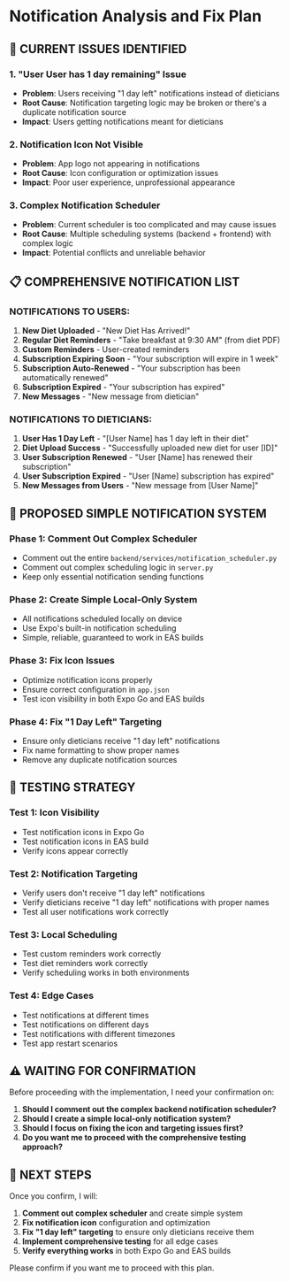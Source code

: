 # Notification Analysis and Fix Plan

## 🚨 **CURRENT ISSUES IDENTIFIED**

### **1. "User User has 1 day remaining" Issue**
- **Problem**: Users receiving "1 day left" notifications instead of dieticians
- **Root Cause**: Notification targeting logic may be broken or there's a duplicate notification source
- **Impact**: Users getting notifications meant for dieticians

### **2. Notification Icon Not Visible**
- **Problem**: App logo not appearing in notifications
- **Root Cause**: Icon configuration or optimization issues
- **Impact**: Poor user experience, unprofessional appearance

### **3. Complex Notification Scheduler**
- **Problem**: Current scheduler is too complicated and may cause issues
- **Root Cause**: Multiple scheduling systems (backend + frontend) with complex logic
- **Impact**: Potential conflicts and unreliable behavior

## 📋 **COMPREHENSIVE NOTIFICATION LIST**

### **NOTIFICATIONS TO USERS:**
1. **New Diet Uploaded** - "New Diet Has Arrived!"
2. **Regular Diet Reminders** - "Take breakfast at 9:30 AM" (from diet PDF)
3. **Custom Reminders** - User-created reminders
4. **Subscription Expiring Soon** - "Your subscription will expire in 1 week"
5. **Subscription Auto-Renewed** - "Your subscription has been automatically renewed"
6. **Subscription Expired** - "Your subscription has expired"
7. **New Messages** - "New message from dietician"

### **NOTIFICATIONS TO DIETICIANS:**
1. **User Has 1 Day Left** - "[User Name] has 1 day left in their diet"
2. **Diet Upload Success** - "Successfully uploaded new diet for user [ID]"
3. **User Subscription Renewed** - "User [Name] has renewed their subscription"
4. **User Subscription Expired** - "User [Name] subscription has expired"
5. **New Messages from Users** - "New message from [User Name]"

## 🔧 **PROPOSED SIMPLE NOTIFICATION SYSTEM**

### **Phase 1: Comment Out Complex Scheduler**
- Comment out the entire `backend/services/notification_scheduler.py`
- Comment out complex scheduling logic in `server.py`
- Keep only essential notification sending functions

### **Phase 2: Create Simple Local-Only System**
- All notifications scheduled locally on device
- Use Expo's built-in notification scheduling
- Simple, reliable, guaranteed to work in EAS builds

### **Phase 3: Fix Icon Issues**
- Optimize notification icons properly
- Ensure correct configuration in `app.json`
- Test icon visibility in both Expo Go and EAS builds

### **Phase 4: Fix "1 Day Left" Targeting**
- Ensure only dieticians receive "1 day left" notifications
- Fix name formatting to show proper names
- Remove any duplicate notification sources

## 🧪 **TESTING STRATEGY**

### **Test 1: Icon Visibility**
- Test notification icons in Expo Go
- Test notification icons in EAS build
- Verify icons appear correctly

### **Test 2: Notification Targeting**
- Verify users don't receive "1 day left" notifications
- Verify dieticians receive "1 day left" notifications with proper names
- Test all user notifications work correctly

### **Test 3: Local Scheduling**
- Test custom reminders work correctly
- Test diet reminders work correctly
- Verify scheduling works in both environments

### **Test 4: Edge Cases**
- Test notifications at different times
- Test notifications on different days
- Test notifications with different timezones
- Test app restart scenarios

## ⚠️ **WAITING FOR CONFIRMATION**

Before proceeding with the implementation, I need your confirmation on:

1. **Should I comment out the complex backend notification scheduler?**
2. **Should I create a simple local-only notification system?**
3. **Should I focus on fixing the icon and targeting issues first?**
4. **Do you want me to proceed with the comprehensive testing approach?**

## 🎯 **NEXT STEPS**

Once you confirm, I will:

1. **Comment out complex scheduler** and create simple system
2. **Fix notification icon** configuration and optimization
3. **Fix "1 day left" targeting** to ensure only dieticians receive them
4. **Implement comprehensive testing** for all edge cases
5. **Verify everything works** in both Expo Go and EAS builds

Please confirm if you want me to proceed with this plan.
